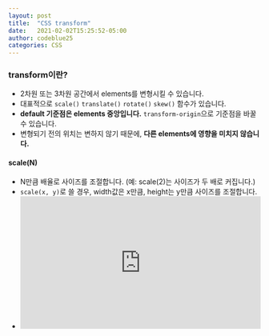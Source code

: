 ```yaml
---
layout: post
title:  "CSS transform"
date:   2021-02-02T15:25:52-05:00
author: codeblue25
categories: CSS
---
```


<h3>transform이란?</h3>

* 2차원 또는 3차원 공간에서 elements를 변형시킬 수 있습니다.
* 대표적으로 `scale()` `translate()` `rotate()` `skew()` 함수가 있습니다.
* **default 기준점은 elements 중앙입니다.** `transform-origin`으로 기준점을 바꿀 수 있습니다.
* 변형되기 전의 위치는 변하지 않기 때문에, **다른 elements에 영향을 미치지 않습니다.** <br />



<h4>scale(N)</h4>

* N만큼 배율로 사이즈를 조절합니다. (예: scale(2)는 사이즈가 두 배로 커집니다.)
* `scale(x, y)`로 쓸 경우, width값은 x만큼, height는 y만큼 사이즈를 조절합니다.
* <iframe height="265" style="width: 100%;" scrolling="no" title="LYbGVGy" src="https://codepen.io/codeblue25/embed/LYbGVGy?height=265&theme-id=dark&default-tab=html,result" frameborder="no" loading="lazy" allowtransparency="true" allowfullscreen="true">
  See the Pen <a href='https://codepen.io/codeblue25/pen/LYbGVGy'>LYbGVGy</a> by CHOI SUN YOUNG
  (<a href='https://codepen.io/codeblue25'>@codeblue25</a>) on <a href='https://codepen.io'>CodePen</a>.


<h4>translate(x, y)</h4>

* x, y 값만큼 x축, y축 이동합니다.
* x 또는 y에만 값을 주고 싶을 땐 `translateX()` 또는 `translateY()`로 씁니다.
* <iframe height="265" style="width: 100%;" scrolling="no" title="bGBEdeO" src="https://codepen.io/codeblue25/embed/bGBEdeO?height=265&theme-id=dark&default-tab=css,result" frameborder="no" loading="lazy" allowtransparency="true" allowfullscreen="true">
  See the Pen <a href='https://codepen.io/codeblue25/pen/bGBEdeO'>bGBEdeO</a> by CHOI SUN YOUNG
  (<a href='https://codepen.io/codeblue25'>@codeblue25</a>) on <a href='https://codepen.io'>CodePen</a>.
  

<h4>rotate(Ndeg)</h4>

* N만큼 각도로 회전합니다.
* deg 단위를 붙여서 사용합니다. (예: rotate(45deg)는 45도 회전합니다.)
* <iframe height="265" style="width: 100%;" scrolling="no" title="MWbKwbY" src="https://codepen.io/codeblue25/embed/MWbKwbY?height=265&theme-id=dark&default-tab=css,result" frameborder="no" loading="lazy" allowtransparency="true" allowfullscreen="true">
  See the Pen <a href='https://codepen.io/codeblue25/pen/MWbKwbY'>MWbKwbY</a> by CHOI SUN YOUNG
  (<a href='https://codepen.io/codeblue25'>@codeblue25</a>) on <a href='https://codepen.io'>CodePen</a>.


<h4>skew(Ndeg)</h4>

* N만큼 각도로 비틉니다.
* 수직 방향으로 비틀고 싶을 땐 `skewY()`를 사용합니다.
* N값이 음수일 땐 반대 방향으로 비틀 수 있습니다.
* <iframe height="265" style="width: 100%;" scrolling="no" title="rNWxVjx" src="https://codepen.io/codeblue25/embed/rNWxVjx?height=265&theme-id=dark&default-tab=css,result" frameborder="no" loading="lazy" allowtransparency="true" allowfullscreen="true">
  See the Pen <a href='https://codepen.io/codeblue25/pen/rNWxVjx'>rNWxVjx</a> by CHOI SUN YOUNG
  (<a href='https://codepen.io/codeblue25'>@codeblue25</a>) on <a href='https://codepen.io'>CodePen</a>.


<h4>transform-origin</h4>

* defualt로 중앙에 있는 기준점을 바꿀 수 있습니다.
* 깂으로 left, right, top, bottom 키워드를 이용할 수 있습니다.
* 숫자%로 값을 줄 수도 있습니다. 이 때 0% 0%는 좌측 상단(left top)을 뜻합니다.
* <iframe height="265" style="width: 100%;" scrolling="no" title="jOVPaaY" src="https://codepen.io/codeblue25/embed/jOVPaaY?height=265&theme-id=dark&default-tab=css,result" frameborder="no" loading="lazy" allowtransparency="true" allowfullscreen="true">
  See the Pen <a href='https://codepen.io/codeblue25/pen/jOVPaaY'>jOVPaaY</a> by CHOI SUN YOUNG
  (<a href='https://codepen.io/codeblue25'>@codeblue25</a>) on <a href='https://codepen.io'>CodePen</a>.